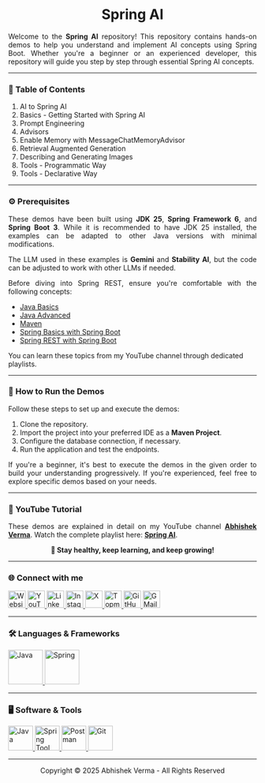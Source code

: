 <h1 align="center">Spring AI</h1>

<p align="justify">
    Welcome to the <b>Spring AI</b> repository! This repository contains hands-on demos to help you
    understand and implement AI concepts using Spring Boot. Whether you're a beginner or an experienced
    developer, this repository will guide you step by step through essential Spring AI concepts.
</p>

<hr>

<h3 align="left">📌 Table of Contents</h3>
<ol align="left">
	<li>AI to Spring AI</li>
    <li>Basics - Getting Started with Spring AI</li>
	<li>Prompt Engineering</li>
	<li>Advisors</li>
	<li>Enable Memory with MessageChatMemoryAdvisor</li>
	<li>Retrieval Augmented Generation</li>
	<li>Describing and Generating Images</li>
	<li>Tools - Programmatic Way</li>
	<li>Tools - Declarative Way</li>
</ol>

<hr>

<h3 align="left">⚙️ Prerequisites</h3>
<p align="justify">
    These demos have been built using <b>JDK 25</b>, <b>Spring Framework 6</b>, and <b>Spring Boot 3</b>. While it is recommended to have JDK 25 installed, the examples can be adapted to other Java versions with minimal modifications.
</p>
<p align="justify">
    The LLM used in these examples is <b>Gemini</b> and <b>Stability AI</b>, but the code can be adjusted to work with other LLMs if needed.
</p>
<p align="justify">
    Before diving into Spring REST, ensure you're comfortable with the following concepts:
<ul>
    <li><a href="https://abhishekvermaa10.github.io/Java Basics" target="_blank">Java Basics</a></li>
    <li><a href="https://www.youtube.com/playlist?list=PLJDwhlqmpSfP5xBfI-41j3gNZ6GAsrxD-" target="_blank">Java
            Advanced</a></li>
    <li><a href="https://www.youtube.com/playlist?list=PLJDwhlqmpSfMNgiOg0xyg4hVsPcJUh4jE" target="_blank">Maven</a>
    </li>
    <li><a href="https://www.youtube.com/playlist?list=PLJDwhlqmpSfO7BUlQk_di-86igrzgnsGo" target="_blank">Spring Basics
            with Spring Boot</a></li>
    <li><a href="https://www.youtube.com/playlist?list=PLJDwhlqmpSfM7NmtpvG5tR5TyYctS6yCA" target="_blank">Spring REST with Spring Boot</a></li>
</ul>
You can learn these topics from my YouTube channel through dedicated playlists.
</p>

<hr>

<h3 align="left">🚀 How to Run the Demos</h3>
<p align="justify">
    Follow these steps to set up and execute the demos:
</p>
<ol>
    <li>Clone the repository.</li>
    <li>Import the project into your preferred IDE as a <b>Maven Project</b>.</li>
    <li>Configure the database connection, if necessary.</li>
    <li>Run the application and test the endpoints.</li>
</ol>
<p align="justify">
    If you're a beginner, it's best to execute the demos in the given order to build your understanding progressively.
    If you're experienced, feel free to explore specific demos based on your needs.
</p>

<hr>

<h3 align="left">🎥 YouTube Tutorial</h3>
<p align="justify">
    These demos are explained in detail on my YouTube channel <a href="https://www.youtube.com/@abhishekvermaa10"
        target="_blank"><b>Abhishek Verma</b></a>.
    Watch the complete playlist here: <a href="https://www.youtube.com/playlist?list=PLJDwhlqmpSfOTU8G_KcVIDe1gJYHAB8nT"
        target="_blank"><b>Spring AI</b></a>.
</p>

<p align="center"><b>🚀 Stay healthy, keep learning, and keep growing!</b></p>

<hr>

<h3 align="left">🌐 Connect with me</h3>
<div align="left">
    <a href="https://abhishekvermaa10.github.io" target="_blank">
        <img src="https://img.shields.io/static/v1?message=Website&logo=internet-explorer&label=&color=6A5ACD&logoColor=white&labelColor=&style=for-the-badge"
            height="35" alt="Website" />
    </a>
    <a href="https://www.youtube.com/@abhishekvermaa10" target="_blank">
        <img src="https://img.shields.io/static/v1?message=YouTube&logo=youtube&label=&color=FF0000&logoColor=white&labelColor=&style=for-the-badge"
            height="35" alt="YouTube" />
    </a>
    <a href="https://linkedin.com/in/abhishekvermaa10" target="_blank">
        <img src="https://img.shields.io/static/v1?message=LinkedIn&logo=linkedin&label=&color=0A66C2&logoColor=white&labelColor=&style=for-the-badge"
            height="35" alt="LinkedIn" />
    </a>
    <a href="https://instagram.com/abhishekvermaa10" target="_blank">
        <img src="https://img.shields.io/static/v1?message=Instagram&logo=instagram&label=&color=E1306C&logoColor=white&labelColor=&style=for-the-badge"
            height="35" alt="Instagram />
    </a>
    <a href=" https://x.com/ytabhishekverma" target="_blank">
        <img src="https://img.shields.io/static/v1?message=X&logo=x&label=&color=000000&logoColor=white&labelColor=&style=for-the-badge"
            height="35" alt="X" />
    </a>
    <a href="https://topmate.io/abhishekvermaa10" target="_blank">
        <img src="https://img.shields.io/static/v1?message=Topmate&logo=topmate&label=&color=FF6347&logoColor=white&labelColor=&style=for-the-badge"
            height="35" alt="Topmate" />
    </a>
    <a href="https://github.com/abhishekvermaa10" target="_blank">
        <img src="https://img.shields.io/static/v1?message=GitHub&logo=github&label=&color=181717&logoColor=white&labelColor=&style=for-the-badge"
            height="35" alt="GitHub" />
    </a>
    <a href="mailto:scaleupindiayt@gmail.com">
        <img src="https://img.shields.io/static/v1?message=Gmail&logo=gmail&label=&color=EA4335&logoColor=white&labelColor=&style=for-the-badge"
            height="35" alt="GMail" />
    </a>
</div>

<hr>

<h3 align="left">🛠️ Languages & Frameworks</h3>
<div align="left">
    <a href="https://www.java.com" target="_blank">
        <img src="https://cdn.jsdelivr.net/gh/devicons/devicon@latest/icons/java/java-original-wordmark.svg" height="70"
            alt="Java" />
    </a>
    <a href="https://spring.io" target="_blank">
        <img src="https://cdn.jsdelivr.net/gh/devicons/devicon@latest/icons/spring/spring-original-wordmark.svg"
            height="70" alt="Spring" />
    </a>
</div>

<hr>

<h3 align="left">🖥️ Software & Tools</h3>
<div align="left">
    <a href="https://www.oracle.com/in/java/technologies/downloads" target="_blank">
        <img src="https://cdn.jsdelivr.net/gh/devicons/devicon@latest/icons/java/java-original.svg" height="50"
            alt="Java" />
    </a>
    <a href="https://spring.io/tools" target="_blank">
        <img src="https://cdn.jsdelivr.net/gh/devicons/devicon@latest/icons/spring/spring-original.svg" height="50"
            alt="Spring Tool Suite" />
    </a>
    <a href="https://www.postman.com/downloads" target="_blank">
        <img src="https://cdn.jsdelivr.net/gh/devicons/devicon@latest/icons/postman/postman-original.svg" height="50"
            alt="Postman" />
    </a>
    <a href="https://git-scm.com/downloads" target="_blank">
        <img src="https://cdn.jsdelivr.net/gh/devicons/devicon@latest/icons/git/git-original.svg" height="50"
            alt="Git" />
    </a>
</div>

<hr>

<div align="center">Copyright © 2025 Abhishek Verma - All Rights Reserved</div>
